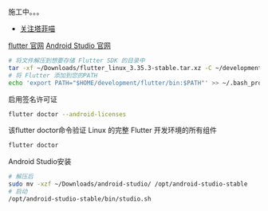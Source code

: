 施工中。。。

* [关注塔菲喵](https://lineageos.org/)

[flutter 官网](https://docs.flutter.dev/get-started/install)
[Android Studio 官网](https://developer.android.com/studio)

```bash
# 将文件解压到想要存储 Flutter SDK 的目录中
tar -xf ~/Downloads/flutter_linux_3.35.3-stable.tar.xz -C ~/development/
# 将 Flutter 添加到您的PATH
echo 'export PATH="$HOME/development/flutter/bin:$PATH"' >> ~/.bash_profile
```

启用签名许可证
```bash
flutter doctor --android-licenses
```

该flutter doctor命令验证 Linux 的完整 Flutter 开发环境的所有组件
```bash
flutter doctor
```

Android Studio安装
```bash
# 解压后
sudo mv -xzf ~/Downloads/android-studio/ /opt/android-studio-stable
# 启动
/opt/android-studio-stable/bin/studio.sh
```


